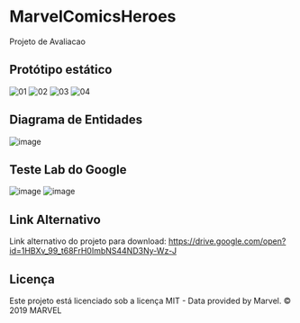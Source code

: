 # MarvelComicsHeroes
Projeto de Avaliacao

## Protótipo estático

![01](https://user-images.githubusercontent.com/21044786/51797577-25ffd600-21ed-11e9-8555-91c5c9ed5bfb.jpg)
![02](https://user-images.githubusercontent.com/21044786/51797579-2bf5b700-21ed-11e9-92bb-39b428bd4c29.jpg)
![03](https://user-images.githubusercontent.com/21044786/51797580-2ef0a780-21ed-11e9-8618-7049b78f1a41.jpg)
![04](https://user-images.githubusercontent.com/21044786/51797581-31530180-21ed-11e9-9067-f2d153881584.jpg)



## Diagrama de Entidades
![image](https://user-images.githubusercontent.com/21044786/51798130-c9a0b480-21f4-11e9-8d4b-f7c67cc85607.png)



## Teste Lab do Google
![image](https://user-images.githubusercontent.com/21044786/51797695-6f512500-21ef-11e9-91d5-8f409a600f11.png)
![image](https://user-images.githubusercontent.com/21044786/51797709-c2c37300-21ef-11e9-8654-91ac0a6fa471.png)



## Link Alternativo
Link alternativo do projeto para download: https://drive.google.com/open?id=1HBXv_99_t68FrH0ImbNS44ND3Ny-Wz-J



## Licença 

Este projeto está licenciado sob a licença MIT - Data provided by Marvel. © 2019 MARVEL
